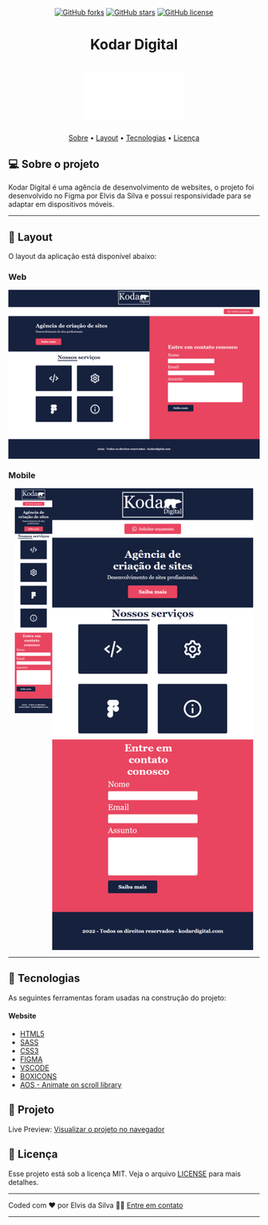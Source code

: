 <p align="center">
  <a href="https://github.com/elvisdasilva/kodardigital"><img alt="GitHub forks" src="https://img.shields.io/github/forks/elvisdasilva/kodardigital"></a>
  <a href="https://github.com/elvisdasilva/kodardigital/stargazers"><img alt="GitHub stars" src="https://img.shields.io/github/stars/elvisdasilva/kodardigital"></a>
  <a href="https://github.com/elvisdasilva/kodardigital/blob/main/LICENSE"><img alt="GitHub license" src="https://img.shields.io/github/license/elvisdasilva/kodardigital?color=blue"></a>
</p>

<h1 align="center">
  Kodar Digital
</h1>
<h1 align="center">
<img alt="Logo do Projeto" title="#Logo-do-projeto" src="./assets/img/kodardigitallogoweb.png" width="200p"/>
</h1>

<p align="center">
 <a href="#-sobre-o-projeto">Sobre</a> •
 <a href="#-layout">Layout</a> • 
 <a href="#-tecnologias">Tecnologias</a> • 
 <a href="#user-content--licença">Licença</a>
</p>


## 💻 Sobre o projeto

Kodar Digital é uma agência de desenvolvimento de websites, o projeto foi desenvolvido no Figma por Elvis da Silva e possui responsividade para se adaptar em dispositivos móveis.

---

## 🎨 Layout

O layout da aplicação está disponível abaixo:

### Web

<p align="center" style="display: flex; align-items: flex-start; justify-content: center;">
  <img alt="Preview do projeto" title="#Logo-do-projeto" src="desktop-preview.png" width="100%" class="bg">

### Mobile

<p align="left" style="display: flex; align-items: flex-start; justify-content: center;">
  <img alt="Preview do projeto" title="#Logo-do-projeto" src="mobile-preview.png" width="15%" class="bg">
  <img alt="Preview do projeto" title="#Logo-do-projeto" src="tablet-preview.png" width="80%" class="bg">

---

## 🚀 Tecnologias


As seguintes ferramentas foram usadas na construção do projeto:

#### **Website**
- [HTML5](https://www.w3schools.com/html/)  
- [SASS](https://sass-lang.com/)
- [CSS3](https://www.w3schools.com/css/default.asp)
- [FIGMA](https://www.figma.com/)
- [VSCODE](https://code.visualstudio.com/)
- [BOXICONS](https://boxicons.com/)
- [AOS - Animate on scroll library](https://michalsnik.github.io/aos/)


## 🚧 Projeto

Live Preview: [Visualizar o projeto no navegador](https://kodardigital.vercel.app/)

## 📝 Licença

Esse projeto está sob a licença MIT. Veja o arquivo [LICENSE](LICENSE) para mais detalhes.

---

Coded com ❤️ por Elvis da Silva 👋🏽 <a class="link__" href="https://www.linkedin.com/in/elvisdasilva">Entre em contato</a>

---